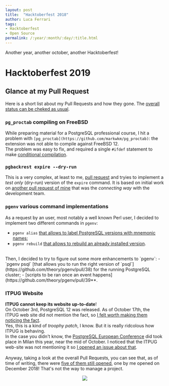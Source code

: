 ```yaml
---
layout: post
title:  "Hacktoberfest 2018"
author: Luca Ferrari
tags:
- Hacktoberfest
- Open Source
permalink: /:year/:month/:day/:title.html
---
```

Another year, another october, another Hacktoberfest!

# Hacktoberfest 2019

## Glance at my Pull Request

Here is a short list about my Pull Requests and how they gone. The [overall status can be cheked as usual](https://hacktoberfestchecker.jenko.me/user/fluca1978).

### `pg_proctab` compiling on FreeBSD

While preparing material for a PostgreSQL professional course, I hit a problem with `[pg_proctab](https://github.com/markwkm/pg_proctab)`: the extension was not able to compile against FreeBSD 12.
<br/>
The problem was easy to fix, and required a single `#ifdef` statement to make [conditional compilation](https://github.com/markwkm/pg_proctab/pull/5).

### `pgbackrest expire --dry-run`

This is a very complex, at least to me, [pull request](https://github.com/pgbackrest/pgbackrest/pull/853) and tryies to implement a *test only* (dry-run) version of the `expire` command. It is based on initial work on [another pull request of mine](https://github.com/pgbackrest/pgbackrest/pull/840) that was the *connecting way* with the development team.


### `pgenv` various command implementations

As a request by an user, most notably a well known Perl user, I decided to implement two different commands in `pgenv`:
- `pgenv alias` [that allows to label PostgreSQL versions with mnemonic names](https://github.com/theory/pgenv/pull/36);
- `pgenv rebuild` [that allows to rebuild an already installed version](https://github.com/theory/pgenv/pull/37).

<br/>
Then, I decided to try to figure out some more enhancements to `pgenv`:
- `pgenv psql` [that allows you to run the right version of `psql`](https://github.com/theory/pgenv/pull/38) for the running PostgreSQL cluster;
- [scripts to be ran once an event happens](https://github.com/theory/pgenv/pull/39**.


### ITPUG Website

**ITPUG cannot keep its website up-to-date**! 
<br/>
On October 3rd, PostgreSQL 12 was released. As of October 17th, the ITPUG web site did not mention the fact, so [I felt worth making them noticing the fact](https://github.com/ITPUG/www.itpug.org/pull/32).
<br/>
Yes, this is a kind of *troophy patch*, I know. But it is really ridcolous how ITPUG is behaving.
<br/>
In the case you didn't know, the [PostgreSQL European Conference](https://pgconf.eu) did took place in Milan this year, near the mid of October. I noticed that the ITPUG web-site was not mentioning it so [I opened an issue about that](https://github.com/ITPUG/www.itpug.org/issues/33).
<br/>
<br/>
Anyway, taking a look at the overall Pull Requests, you can see that, as of time of writing, there were [five of them still opened](https://github.com/ITPUG/www.itpug.org/pulls), one by me opened on December 2018! That's not the way to manage a project.

<center>
<img src="images/posts/hacktoberfest/2019/itpug.png" />
</center>
